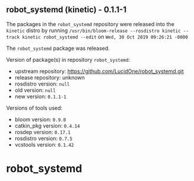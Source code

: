 ## robot_systemd (kinetic) - 0.1.1-1

The packages in the `robot_systemd` repository were released into the `kinetic` distro by running `/usr/bin/bloom-release --rosdistro kinetic --track kinetic robot_systemd --edit` on `Wed, 30 Oct 2019 09:26:21 -0000`

The `robot_systemd` package was released.

Version of package(s) in repository `robot_systemd`:

- upstream repository: https://github.com/LucidOne/robot_systemd.git
- release repository: unknown
- rosdistro version: `null`
- old version: `null`
- new version: `0.1.1-1`

Versions of tools used:

- bloom version: `0.9.0`
- catkin_pkg version: `0.4.14`
- rosdep version: `0.17.1`
- rosdistro version: `0.7.5`
- vcstools version: `0.1.42`


# robot_systemd